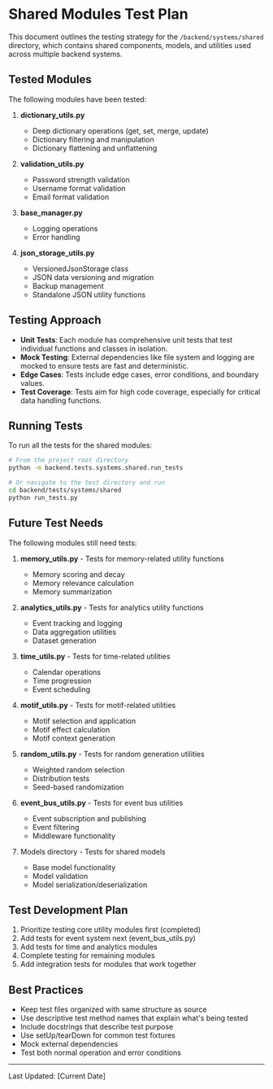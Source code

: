 # Shared Modules Test Plan

This document outlines the testing strategy for the `/backend/systems/shared` directory, which contains shared components, models, and utilities used across multiple backend systems.

## Tested Modules

The following modules have been tested:

1. **dictionary_utils.py**
   - Deep dictionary operations (get, set, merge, update)
   - Dictionary filtering and manipulation
   - Dictionary flattening and unflattening

2. **validation_utils.py**
   - Password strength validation
   - Username format validation
   - Email format validation

3. **base_manager.py**
   - Logging operations
   - Error handling

4. **json_storage_utils.py**
   - VersionedJsonStorage class
   - JSON data versioning and migration
   - Backup management
   - Standalone JSON utility functions

## Testing Approach

- **Unit Tests**: Each module has comprehensive unit tests that test individual functions and classes in isolation.
- **Mock Testing**: External dependencies like file system and logging are mocked to ensure tests are fast and deterministic.
- **Edge Cases**: Tests include edge cases, error conditions, and boundary values.
- **Test Coverage**: Tests aim for high code coverage, especially for critical data handling functions.

## Running Tests

To run all the tests for the shared modules:

```bash
# From the project root directory
python -m backend.tests.systems.shared.run_tests

# Or navigate to the test directory and run
cd backend/tests/systems/shared
python run_tests.py
```

## Future Test Needs

The following modules still need tests:

1. **memory_utils.py** - Tests for memory-related utility functions
   - Memory scoring and decay
   - Memory relevance calculation
   - Memory summarization

2. **analytics_utils.py** - Tests for analytics utility functions
   - Event tracking and logging
   - Data aggregation utilities
   - Dataset generation

3. **time_utils.py** - Tests for time-related utilities
   - Calendar operations
   - Time progression
   - Event scheduling

4. **motif_utils.py** - Tests for motif-related utilities
   - Motif selection and application
   - Motif effect calculation
   - Motif context generation

5. **random_utils.py** - Tests for random generation utilities
   - Weighted random selection
   - Distribution tests
   - Seed-based randomization

6. **event_bus_utils.py** - Tests for event bus utilities
   - Event subscription and publishing
   - Event filtering
   - Middleware functionality

7. Models directory - Tests for shared models
   - Base model functionality
   - Model validation
   - Model serialization/deserialization

## Test Development Plan

1. Prioritize testing core utility modules first (completed)
2. Add tests for event system next (event_bus_utils.py)
3. Add tests for time and analytics modules
4. Complete testing for remaining modules
5. Add integration tests for modules that work together

## Best Practices

- Keep test files organized with same structure as source
- Use descriptive test method names that explain what's being tested
- Include docstrings that describe test purpose
- Use setUp/tearDown for common test fixtures
- Mock external dependencies
- Test both normal operation and error conditions

---

Last Updated: [Current Date] 